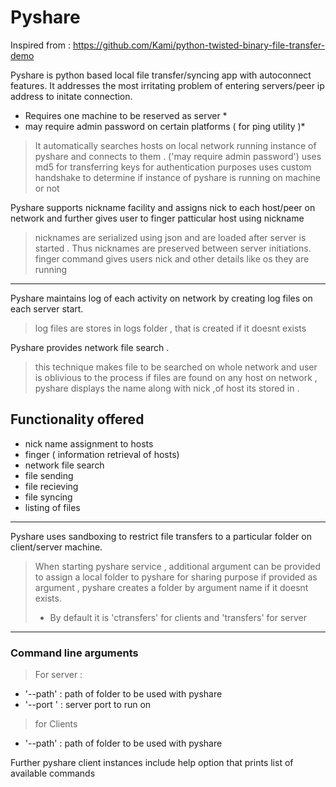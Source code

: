 Pyshare
=========

Inspired from : https://github.com/Kami/python-twisted-binary-file-transfer-demo

Pyshare is python based local file transfer/syncing app with autoconnect features.
It addresses the most irritating problem of entering servers/peer ip address to initate connection.

* Requires one machine to be reserved as server *
* may require admin password on certain platforms ( for ping utility )*

> It automatically searches hosts on local network running instance of pyshare and connects to them . ('may require admin password')
> uses md5 for transferring keys for authentication purposes
> uses custom handshake to determine if instance of pyshare is running on machine or not

Pyshare supports nickname facility and assigns nick to each host/peer on network and further gives user to finger patticular host using nickname
> nicknames are serialized using json and are loaded after server is started . 
> Thus nicknames are preserved between server initiations.
> finger command gives users nick and other details like os they are running

------

Pyshare maintains log of each activity on network by creating log files on each server start.
> log files are stores in logs folder , that is created if it doesnt exists

Pyshare provides network file search .
> this technique makes file to be searched on whole network and user is oblivious to the process
> if files are found on any host on network , pyshare displays the name along with nick ,of host its stored in .

## Functionality offered
* nick name assignment to hosts
* finger ( information retrieval of hosts)
* network file search
* file sending
* file recieving
* file syncing
* listing of files

-------

Pyshare uses sandboxing to restrict file transfers to a particular folder on client/server machine.
> When starting pyshare service , additional argument can be provided to assign a local folder to pyshare for sharing purpose
> if provided as argument , pyshare creates a folder by  argument name if it doesnt exists.
> * By default it is 'ctransfers' for clients and 'transfers' for server

---------
### Command line arguments 
> For server :
* '--path' : path of folder to be used with pyshare
* '--port ' : server port to run on

> for Clients
* '--path' : path of folder to be used with pyshare

Further pyshare client instances include help option that prints list of available commands 
